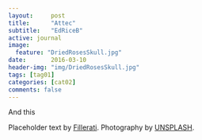 ```yaml
---
layout:     post
title:      "Attec"
subtitle:   "EdRiceB"
active: journal
image:
  feature: "DriedRosesSkull.jpg"
date:       2016-03-10 
header-img: "img/DriedRosesSkull.jpg"
tags: [tag01]
categories: [cat02]
comments: false
---
```


<p>And this</p>

<p>Placeholder text by <a href="http://www.fillerati.com/">Fillerati</a>. Photography by <a href="https://unsplash.com">UNSPLASH</a>.</p>
